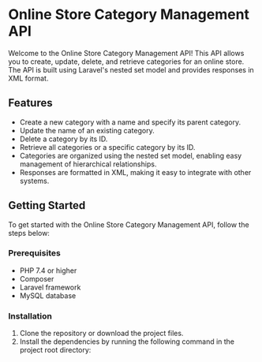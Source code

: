 # Online Store Category Management API

Welcome to the Online Store Category Management API! This API allows you to create, update, delete, and retrieve categories for an online store. The API is built using Laravel's nested set model and provides responses in XML format.

## Features

- Create a new category with a name and specify its parent category.
- Update the name of an existing category.
- Delete a category by its ID.
- Retrieve all categories or a specific category by its ID.
- Categories are organized using the nested set model, enabling easy management of hierarchical relationships.
- Responses are formatted in XML, making it easy to integrate with other systems.

## Getting Started

To get started with the Online Store Category Management API, follow the steps below:

### Prerequisites

- PHP 7.4 or higher
- Composer
- Laravel framework
- MySQL database

### Installation

1. Clone the repository or download the project files.
2. Install the dependencies by running the following command in the project root directory:


